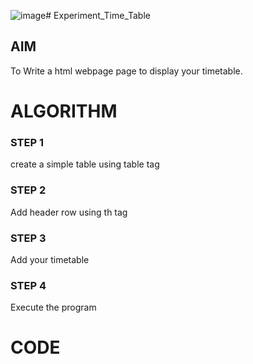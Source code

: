 ![image](https://github.com/Tomfx03/timetable/assets/101335832/24ed2b40-f257-4cb5-ac78-fbc36fda4df9)# Experiment_Time_Table

## AIM
To Write a html webpage page to display your timetable.

# ALGORITHM
### STEP 1
create a simple table using table tag
### STEP 2
Add header row using th tag
### STEP 3
Add your timetable
### STEP 4
Execute the program

# CODE
<!DOCTYPE html>
<html>
<head>
    <title>D
ocument</title>
    <style>
        table, th, td {
            border: 1px solid black;
            border-collapse: collapse;
            
        }
    </style>
</head>
<body>

    <div align="center">
        <img src="/static/logo.png" height="100" width="1000" align="center">
    </div>

    <h4 align="center" width="700">SLOT TIME TABLE - L TOM FRANCIES XAVIOUR (23007644)</h4>
    <table bgcolor="cyan" align="center" height="200">
        <tr bgcolor="Yellow">
            <th width="100">Day/Time</th>
            <th width="100">Monday</th>
            <th width="100">Tuesday</th>
            <th width="100">Wednesday</th>
            <th width="100">Thursday</th>
            <th width="100">Friday</th>
        </tr>
        <tr align="center">
            <td bgcolor="Yellow">8-10</td>
            <td colspan="3">FREE SLOT</td>
            <td>PHY</td>
            <td>CHE</td>
        </tr>
        <tr align="center">
            <td bgcolor="Yellow">10-12</td>
            <td>GER</td>
            <td>FREE SLOT</td>
            <td>FWAD</td>
            <td>FWAD</td>
            <td>PHY</td>
        </tr>
        <tr align="center">
            <td bgcolor="Yellow">12-1</td>
            <td colspan="5">LUNCH</td>
        </tr>
        <tr align="center">
            <td bgcolor="Yellow">1-3</td>
            <td colspan="2">FREE SLOT</td>
            <td>MAT</td>
            <td>MAT</td>
            <td>SS</td>
        </tr>
        <tr align="center">
            <td bgcolor="Yellow">3-5</td>
            <td colspan="2">FREE SLOT</td>
            <td>GER</td>
            <td>CHE</td>
            <td>FWAD</td>
        </tr>
    </table>

    <br>

    <table align="center" height="200">
        <tr align="center">
            <th width="100">S.No.</th>
            <th width="100">Subject Code</th>
            <th width="300">Subject Name</th>
        </tr>
        <tr>
            <td align="center">1.</td>
            <td align="center">19AI414</td>
            <td width="500">Fundamentals of Web Application Development (FWAD)</td>
        </tr>
        <tr>
            <td align="center">2.</td>
            <td align="center">19EN612</td>
            <td width="500">German Basic (GER)</td>

        </tr>
        <tr >
            <td align="center">3.</td>
            <td align="center">19PH206</td>
            <td>Physics for Information Technology(PHY)</td>
        </tr>
        <tr >
            <td align="center">4.</td>
            <td align="center">19CY205</td>
            <td>Principles of Chemistry in Engineering (CHE)</td>
        </tr>
        <tr>
            <td align="center">5.</td>
            <td  align="center">19MA201</td>
            <td>Calculus and Matrix Algebra (MAT)</td>
        </tr>
        <tr>
            <td  align="center">6.</td>
            <td  align="center">19EY701</td>
            <td>Soft Skills(SS)</td>
        </tr>
    </table>
</body>
</html>


# OUPUT
![Screenshot from 2023-12-19 22-41-07](https://github.com/Tomfx03/timetable/assets/101335832/58089df1-3cf7-425b-b974-e06ad05251d3)
